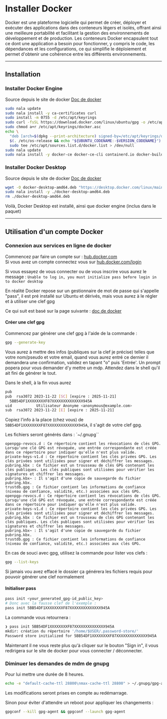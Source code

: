 # Installer Docker

Docker est une plateforme logicielle qui permet de créer, déployer et exécuter des applications dans des conteneurs légers et isolés, offrant ainsi une meilleure portabilité et facilitant la gestion des environnements de développement et de production. Les conteneurs Docker encapsulent tout ce dont une application a besoin pour fonctionner, y compris le code, les dépendances et les configurations, ce qui simplifie le déploiement et permet d'obtenir une cohérence entre les différents environnements.

---

## Installation

### Installer Docker Engine

Source depuis le site de docker [Doc de docker](https://docs.docker.com/engine/install/ubuntu/#install-using-the-repository)

```bash
sudo nala update
sudo nala install -y ca-certificates curl
sudo install -m 0755 -d /etc/apt/keyrings
sudo curl -fsSL https://download.docker.com/linux/ubuntu/gpg -o /etc/apt/keyrings/docker.asc
sudo chmod a+r /etc/apt/keyrings/docker.asc
echo \
  "deb [arch=$(dpkg --print-architecture) signed-by=/etc/apt/keyrings/docker.asc] https://download.docker.com/linux/ubuntu \
  $(. /etc/os-release && echo "${UBUNTU_CODENAME:-$VERSION_CODENAME}") stable" | \
  sudo tee /etc/apt/sources.list.d/docker.list > /dev/null
sudo nala update
sudo nala install -y docker-ce docker-ce-cli containerd.io docker-buildx-plugin docker-compose-plugin pass
```

### Installer Docker Desktop

Source depuis le site de docker [Doc de docker](https://docs.docker.com/desktop/setup/install/linux/)

```bash
wget -O docker-desktop-amd64.deb "https://desktop.docker.com/linux/main/amd64/docker-desktop-amd64.deb?utm_source=docker&utm_medium=webreferral&utm_campaign=docs-driven-download-linux-amd64"
sudo nala install -y ./docker-desktop-amd64.deb
rm ./docker-desktop-amd64.deb
```

Voilà, Docker Desktop est installé, ainsi que docker engine (inclus dans le paquet)

---

## Utilisation d'un compte Docker

### Connexion aux services en ligne de docker

Commencez par faire un compte sur :
[hub.docker.com](https://hub.docker.com/signup)  
Si vous avez un compte connectez vous sur [hub.docker.com/login](https://app.docker.com/login)

Si vous essayez de vous connecter ou de vous inscrire vous aurez le message :
`Unable to log in, you must initialize pass before login in to docker desktop`

En réalité Docker repose sur un gestionnaire de mot de passe qui s'appelle "pass", il est pré installé sur Ubuntu et dérivés, mais vous aurez à le régler et à utiliser une clef gpg

Ce qui suit est basé sur la page suivante :
[doc de docker](https://docs.docker.com/desktop/get-started/#credentials-management-for-linux-users)

#### Créer une clef gpg

Commencez par générer une clef gpg à l'aide de la commande :

```bash
gpg --generate-key
```

Vous aurez à mettre des infos (publiques sur la clef je précise) telles que votre nom/pseudo et votre email, quand vous aurez entré ce dernier il demandera une confirmation, validez en tapant "o" puis 'Entrée'. Un prompt popera pour vous demander d'y mettre un mdp. Attendez dans le shell qu'il ait fini de générer le tout.

Dans le shell, à la fin vous aurez

```bash
pub
pub  rsa3072 2023-11-22 [SC] [expire : 2025-11-21]
  5BB54DF1XXXXXXXXF87XXXXXXXXXXXXXX945A
uid           Utilisateur Anonyme <anonymous@example.com>
sub  rsa3072 2023-11-22 [E] [expire : 2025-11-21]
```

Copiez l'info à la place (chez vous) de `5BB54DF1XXXXXXXXF87XXXXXXXXXXXXXX945A`, il s'agit de votre clef gpg.

Les fichiers seront générés dans :
`~/.gnupg``

```debug
openpgp-revocs.d : Ce répertoire contient les révocations de clés GPG. Lorsqu'une clé GPG est révoquée, une entrée correspondante est créée dans ce répertoire pour indiquer qu'elle n'est plus valide.
private-keys-v1.d : Ce répertoire contient les clés privées GPG. Les clés privées sont utilisées pour signer et déchiffrer les messages.
pubring.kbx : Ce fichier est un trousseau de clés GPG contenant les clés publiques. Les clés publiques sont utilisées pour vérifier les signatures et chiffrer les messages.
pubring.kbx~ : Il s'agit d'une copie de sauvegarde du fichier pubring.kbx.
trustdb.gpg : Ce fichier contient les informations de confiance (niveau de confiance, validité, etc.) associées aux clés GPG.
openpgp-revocs.d : Ce répertoire contient les révocations de clés GPG. Lorsqu'une clé GPG est révoquée, une entrée correspondante est créée dans ce répertoire pour indiquer qu'elle n'est plus valide.
private-keys-v1.d : Ce répertoire contient les clés privées GPG. Les clés privées sont utilisées pour signer et déchiffrer les messages.
pubring.kbx : Ce fichier est un trousseau de clés GPG contenant les clés publiques. Les clés publiques sont utilisées pour vérifier les signatures et chiffrer les messages.
pubring.kbx~ : Il s'agit d'une copie de sauvegarde du fichier pubring.kbx.
trustdb.gpg : Ce fichier contient les informations de confiance (niveau de confiance, validité, etc.) associées aux clés GPG.
```

En cas de souci avec gpg, utilisez la commande pour lister vos clefs :

```bash
gpg --list-keys
```

Si jamais vou avez effacé le dossier ça générera les fichiers requis pour pouvoir générer une clef normalement

#### Initialiser pass

```bash
pass init <your_generated_gpg-id_public_key>
# Donc avec la fausse clef de l'exemple :
pass init 5BB54DF1XXXXXXXXF87XXXXXXXXXXXXXX945A
```

La commande vous retournera :

```bash
❯ pass init 5BB54DF1XXXXXXXXF87XXXXXXXXXXXXXX945A
mkdir: création du répertoire '/home/$USER/.password-store/'
Password store initialized for 5BB54DF1XXXXXXXXF87XXXXXXXXXXXXXX945A
```

Maintenant il ne vous reste plus qu'à cliquer sur le bouton "Sign in", il vous redirigera sur le site de docker pour vous connecter / déconnecter.

### Diminuer les demandes de mdm de gnupg

Pour lui mettre une durée de 8 heures.

```bash
echo -e "default-cache-ttl 28800\nmax-cache-ttl 28800" > ~/.gnupg/gpg-agent.conf
```

Les modifications seront prises en compte au redémarrage.

Sinon pour éviter d'attendre un reboot pour appliquer les changements :

```bash
gpgconf --kill gpg-agent && gpgconf --launch gpg-agent
```
